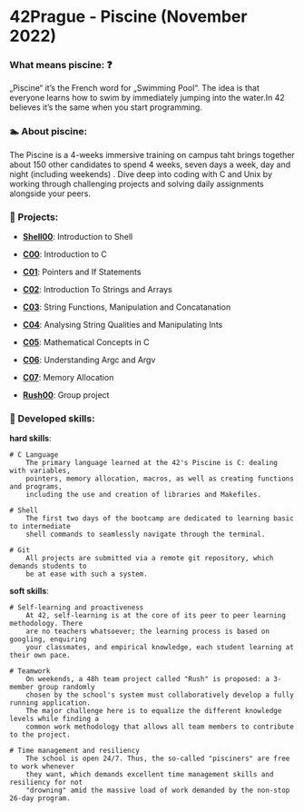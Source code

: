 # 42Prague - Piscine (November 2022)

### What means piscine: ❓

„Piscine“ it’s the French word for „Swimming Pool“. The idea is that everyone learns how to swim by immediately jumping into the water.In 42 believes it’s the same when you start programming.

### 🏊 About piscine:

The Piscine is a 4-weeks immersive training on campus taht brings together about 150 other candidates to spend 4 weeks, seven days a week, day and night (including weekends) . 
Dive deep into coding with C and Unix by working through challenging projects and solving daily assignments alongside your peers.

### 🧮 Projects:

- **[Shell00](https://github.com/FranzFerdinand22/42-piscine/tree/main/Shell00)**: Introduction to Shell

- **[C00](https://github.com/FranzFerdinand22/42-piscine/tree/main/C00)**: Introduction to C

- **[C01](https://github.com/FranzFerdinand22/42-piscine/tree/main/C01)**: Pointers and If Statements

- **[C02](https://github.com/FranzFerdinand22/42-piscine/tree/main/C02)**: Introduction To Strings and Arrays

- **[C03](https://github.com/FranzFerdinand22/42-piscine/tree/main/C03)**: String Functions, Manipulation and Concatanation

- **[C04](https://github.com/FranzFerdinand22/42-piscine/tree/main/C04)**: Analysing String Qualities and Manipulating Ints

- **[C05](https://github.com/FranzFerdinand22/42-piscine/tree/main/C05)**: Mathematical Concepts in C

- **[C06](https://github.com/FranzFerdinand22/42-piscine/tree/main/C06)**: Understanding Argc and Argv

- **[C07](https://github.com/FranzFerdinand22/42-piscine/tree/main/C07)**: Memory Allocation

- **[Rush00](https://github.com/FranzFerdinand22/42-piscine/tree/main/Rush00)**: Group project



### 🦾 Developed skills:

**hard skills**:
```
# C Language
	The primary language learned at the 42's Piscine is C: dealing with variables,
	pointers, memory allocation, macros, as well as creating functions and programs,
	including the use and creation of libraries and Makefiles.

# Shell
	The first two days of the bootcamp are dedicated to learning basic to intermediate
	shell commands to seamlessly navigate through the terminal.

# Git
	All projects are submitted via a remote git repository, which demands students to
	be at ease with such a system.
```

**soft skills**:
```
# Self-learning and proactiveness
	At 42, self-learning is at the core of its peer to peer learning methodology. There
	are no teachers whatsoever; the learning process is based on googling, enquiring
	your classmates, and empirical knowledge, each student learning at their own pace.

# Teamwork
	On weekends, a 48h team project called "Rush" is proposed: a 3-member group randomly
	chosen by the school's system must collaboratively develop a fully running application.
	The major challenge here is to equalize the different knowledge levels while finding a
	common work methodology that allows all team members to contribute to the project.

# Time management and resiliency
	The school is open 24/7. Thus, the so-called "pisciners" are free to work whenever
	they want, which demands excellent time management skills and resiliency for not
	"drowning" amid the massive load of work demanded by the non-stop 26-day program.
```
